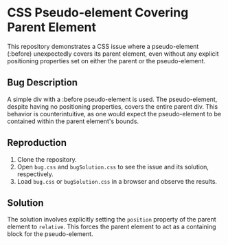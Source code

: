 # CSS Pseudo-element Covering Parent Element

This repository demonstrates a CSS issue where a pseudo-element (:before) unexpectedly covers its parent element, even without any explicit positioning properties set on either the parent or the pseudo-element.

## Bug Description

A simple div with a :before pseudo-element is used. The pseudo-element, despite having no positioning properties, covers the entire parent div. This behavior is counterintuitive, as one would expect the pseudo-element to be contained within the parent element's bounds.

## Reproduction

1. Clone the repository.
2. Open `bug.css` and `bugSolution.css` to see the issue and its solution, respectively.
3. Load `bug.css` or `bugSolution.css` in a browser and observe the results.

## Solution

The solution involves explicitly setting the `position` property of the parent element to `relative`. This forces the parent element to act as a containing block for the pseudo-element.